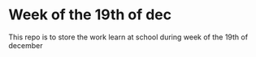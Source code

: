 # Week of the 19th of dec

This repo is to store the work learn at school during week of the 19th of december
